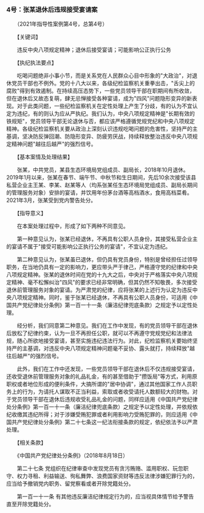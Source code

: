 ### 4号：张某退休后违规接受宴请案

　　（2021年指导性案例第4号，总第4号）

　　【关键词】

　　违反中央八项规定精神；退休后接受宴请；可能影响公正执行公务

　　【执纪执法要点】

　　吃喝问题绝非小事小节，而是关系党在人民群众心目中形象的"大政治"，对退休党员干部也不例外。党的十八大以来，各级纪检监察机关重拳出击，"舌尖上的腐败"得到有效遏制。在持续高压态势下，一些党员领导干部在职期间有所收敛，但在退休后又故态复萌，肆无忌惮接受各种宴请，成为"四风"问题隐形变异的新表现。对于此类问题，一些纪检监察机关在定性处理上产生了分歧，有的认为不宜认定为违纪，有的则认为应从严执纪。我们认为，中央八项规定精神是"长期有效的铁规矩"，党员领导干部无论退休与否，都应该严格遵循党规党纪和中央八项规定精神。各级纪检监察机关要从政治上深刻认识违规吃喝问题的危害性，坚持严的主基调，坚决防反弹回潮、防隐形变异、防疲劳厌战，持续释放整治违反中央八项规定精神问题"越往后越严"的强烈信号。

　　【基本案情及处理结果】

　　张某，中共党员，某县生态环境局党组成员、副局长，2018年10月退休。2019年1月以来，张某在春节、端午节、中秋节和生日期间，先后10余次接受该县私营企业主王某、李某、赵某等人（均系张某任生态环境局党组成员、副局长期间的管理服务对象）安排的宴请，并饮用年份茅台酒等高档酒水，食用高档菜肴。2021年3月，张某受到党内警告处分。

　　【指导意义】

　　在本案处理过程中，形成了如下两种不同意见。

　　第一种意见认为，张某已经退休，不再具有公职人员身份，其接受私营企业主的宴请不属于"接受可能影响公正执行公务的宴请"，不宜认定为违纪。

　　第二种意见认为，张某虽已退休，但仍具有党员身份，特别是曾经担任过领导职务，在当地仍具有一定的影响力，更应带头严于律己，严格遵守党的纪律和中央八项规定精神。张某的退休时间在党的十九大之后，中央对于严格落实中央八项规定精神、毫不松懈纠治"四风"的要求已经非常明确，但其仍然不知敬畏，多次接受退休前管理服务对象的宴请。为严肃党的纪律，应将张某的上述行为认定为违反中央八项规定精神。同时，鉴于张某已经退休，不再具有公职人员身份，可适用《中国共产党纪律处分条例》第一百一十一条（廉洁纪律兜底条款）之规定予以定性处理。

　　经分析，我们同意第二种意见。我们在工作中发现，有的党员领导干部在退休后放松了纪律约束，认为一旦不再担任公职，就可以不再遵守党规党纪和法律法规，随心所欲地接受宴请，甚至实施违纪违法行为。对此，纪检监察机关要始终坚持严的主基调，对违反中央八项规定精神问题毫不妥协、露头就打，持续释放"越往后越严"的强烈信号。

　　此外，我们在工作中还发现，一些党员领导干部在退休后不仅违规接受宴请，还收受退休前管理服务对象的礼品礼金，有的甚至借助于"攒饭局"等方式，利用原职权或者地位形成的便利条件，大搞所谓的"居中协调"，通过其他国家工作人员职务上的行为，为请托人谋取不正当利益，索取或者收受请托人数额较大的财物。对于党员领导干部在退休后违规收受礼品礼金的问题，同样应适用《中国共产党纪律处分条例》第一百一十一条（廉洁纪律兜底条款）之规定予以定性处理，并依规依纪收缴其违纪所得；对于涉嫌受贿犯罪或者利用影响力受贿犯罪的，则应适用《中国共产党纪律处分条例》第二十七条这一纪法衔接条款的规定，依纪依法予以严肃处理。

　　【相关条款】

　　《中国共产党纪律处分条例》（2018年8月18日）

　　第二十七条
党组织在纪律审查中发现党员有贪污贿赂、滥用职权、玩忽职守、权力寻租、利益输送、徇私舞弊、浪费国家资财等违反法律涉嫌犯罪行为的，应当给予撤销党内职务、留党察看或者开除党籍处分。

　　第一百一十一条
有其他违反廉洁纪律规定行为的，应当视具体情节给予警告直至开除党籍处分。
